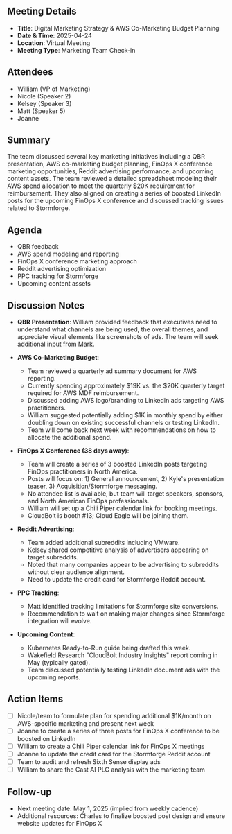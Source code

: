 ## Meeting Details

- **Title**: Digital Marketing Strategy & AWS Co-Marketing Budget Planning
- **Date & Time**: 2025-04-24
- **Location**: Virtual Meeting
- **Meeting Type**: Marketing Team Check-in

## Attendees

- William (VP of Marketing)
- Nicole (Speaker 2)
- Kelsey (Speaker 3)
- Matt (Speaker 5)
- Joanne

## Summary

The team discussed several key marketing initiatives including a QBR presentation, AWS co-marketing budget planning, FinOps X conference marketing opportunities, Reddit advertising performance, and upcoming content assets. The team reviewed a detailed spreadsheet modeling their AWS spend allocation to meet the quarterly $20K requirement for reimbursement. They also aligned on creating a series of boosted LinkedIn posts for the upcoming FinOps X conference and discussed tracking issues related to Stormforge.

## Agenda

- QBR feedback
- AWS spend modeling and reporting
- FinOps X conference marketing approach
- Reddit advertising optimization
- PPC tracking for Stormforge
- Upcoming content assets

## Discussion Notes

- **QBR Presentation**: William provided feedback that executives need to understand what channels are being used, the overall themes, and appreciate visual elements like screenshots of ads. The team will seek additional input from Mark.
    
- **AWS Co-Marketing Budget**:
    
    - Team reviewed a quarterly ad summary document for AWS reporting.
    - Currently spending approximately $19K vs. the $20K quarterly target required for AWS MDF reimbursement.
    - Discussed adding AWS logo/branding to LinkedIn ads targeting AWS practitioners.
    - William suggested potentially adding $1K in monthly spend by either doubling down on existing successful channels or testing LinkedIn.
    - Team will come back next week with recommendations on how to allocate the additional spend.
- **FinOps X Conference (38 days away)**:
    
    - Team will create a series of 3 boosted LinkedIn posts targeting FinOps practitioners in North America.
    - Posts will focus on: 1) General announcement, 2) Kyle's presentation teaser, 3) Acquisition/Stormforge messaging.
    - No attendee list is available, but team will target speakers, sponsors, and North American FinOps professionals.
    - William will set up a Chili Piper calendar link for booking meetings.
    - CloudBolt is booth #13; Cloud Eagle will be joining them.
- **Reddit Advertising**:
    
    - Team added additional subreddits including VMware.
    - Kelsey shared competitive analysis of advertisers appearing on target subreddits.
    - Noted that many companies appear to be advertising to subreddits without clear audience alignment.
    - Need to update the credit card for Stormforge Reddit account.
- **PPC Tracking**:
    
    - Matt identified tracking limitations for Stormforge site conversions.
    - Recommendation to wait on making major changes since Stormforge integration will evolve.
- **Upcoming Content**:
    
    - Kubernetes Ready-to-Run guide being drafted this week.
    - Wakefield Research "CloudBolt Industry Insights" report coming in May (typically gated).
    - Team discussed potentially testing LinkedIn document ads with the upcoming reports.

## Action Items

- [ ] Nicole/team to formulate plan for spending additional $1K/month on AWS-specific marketing and present next week
- [ ] Joanne to create a series of three posts for FinOps X conference to be boosted on LinkedIn
- [ ] William to create a Chili Piper calendar link for FinOps X meetings
- [ ] Joanne to update the credit card for the Stormforge Reddit account
- [ ] Team to audit and refresh Sixth Sense display ads
- [ ] William to share the Cast AI PLG analysis with the marketing team

## Follow-up

- Next meeting date: May 1, 2025 (implied from weekly cadence)
- Additional resources: Charles to finalize boosted post design and ensure website updates for FinOps X
